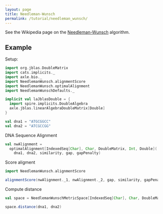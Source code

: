 ```yaml
---
layout: page
title: Needleman-Wunsch
permalink: /tutorial/needleman_wunsch/
---
```


See the Wikipedia page on the
[Needleman-Wunsch](https://en.wikipedia.org/wiki/Needleman%E2%80%93Wunsch_algorithm) algorithm.

## Example

Setup:

```scala mdoc:silent
import org.jblas.DoubleMatrix
import cats.implicits._
import axle.bio._
import NeedlemanWunsch.alignmentScore
import NeedlemanWunsch.optimalAlignment
import NeedlemanWunschDefaults._

implicit val laJblasDouble = {
  import spire.implicits.DoubleAlgebra
  axle.jblas.linearAlgebraDoubleMatrix[Double]
}

val dna1 = "ATGCGGCC"
val dna2 = "ATCGCCGG"
```

DNA Sequence Alignment

```scala mdoc
val nwAlignment =
  optimalAlignment[IndexedSeq[Char], Char, DoubleMatrix, Int, Double](
    dna1, dna2, similarity, gap, gapPenalty)
```

Score aligment

```scala mdoc
import NeedlemanWunsch.alignmentScore

alignmentScore(nwAlignment._1, nwAlignment._2, gap, similarity, gapPenalty)
```

Compute distance

```scala mdoc
val space = NeedlemanWunschMetricSpace[IndexedSeq[Char], Char, DoubleMatrix, Int, Double](similarity, gapPenalty)

space.distance(dna1, dna2)
```
